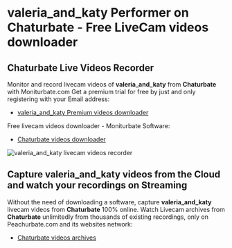 # valeria_and_katy Performer on Chaturbate - Free LiveCam videos downloader

## Chaturbate Live Videos Recorder

Monitor and record livecam videos of **valeria_and_katy** from **Chaturbate** with Moniturbate.com
Get a premium trial for free by just and only registering with your Email address:
* [valeria_and_katy Premium videos downloader](https://moniturbate.com/request-demo-licence-key.html)

Free livecam videos downloader - Moniturbate Software:
* [Chaturbate videos downloader](https://moniturbate.com/moniturbate-download-software.html)

![valeria_and_katy livecam videos recorder](https://peachurnet.com/templates/moniturbate-software.png)


## Capture valeria_and_katy videos from the Cloud and watch your recordings on Streaming

Without the need of downloading a software, capture **valeria_and_katy** livecam videos from **Chaturbate** 100% online.
Watch Livecam archives from **Chaturbate** unlimitedly from thousands of existing recordings, only on Peachurbate.com and its websites network:
* [Chaturbate videos archives](https://peachurnet.com/)